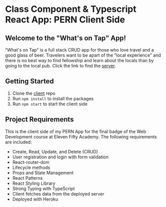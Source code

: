 # Class Component & Typescript React App: PERN Client Side

## Welcome to the "What's on Tap" App! 
"What's on Tap" is a full stack CRUD app for those who love travel and a good glass of beer. Travelers want to be apart of the "local experience" and there is no best way to find fellowship and learn about the locals than by going to the local pub. Click the link to find the [server](https://github.com/KKoehlin/Red_ProjectServer.git).

## Getting Started
1. Clone the [client](https://github.com/KKoehlin/Red_Client_Final.git) repo
2. Run `npm install` to install the packages
3. Run `npm start` to start the client side

## Project Requirements
This is the client side of my PERN App for the final badge of the Web Development course at Eleven Fifty Academy. The following requirements are included:

- Create, Read, Update, and Delete (CRUD)
- User registration and login with form validation
- React-router-dom
- Lifecycle methods
- Props and State Management
- React Patterns
- React Styling Library
- Strong Typing with TypeScript
- Client fetches data from the deployed server
- Deployed with Heroku
